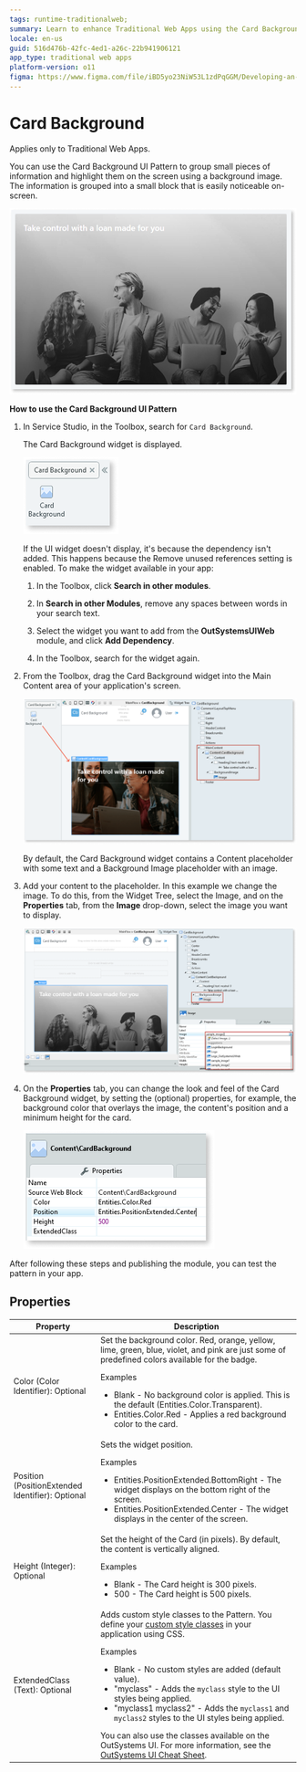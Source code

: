 ```yaml
---
tags: runtime-traditionalweb; 
summary: Learn to enhance Traditional Web Apps using the Card Background UI Pattern in OutSystems 11 (O11).
locale: en-us
guid: 516d476b-42fc-4ed1-a26c-22b941906121
app_type: traditional web apps
platform-version: o11
figma: https://www.figma.com/file/iBD5yo23NiW53L1zdPqGGM/Developing-an-Application?type=design&node-id=222%3A60&mode=design&t=ANpsYvOCthr9AWot-1
---
```


# Card Background

<div class="info" markdown="1">

Applies only to Traditional Web Apps.

</div>

You can use the Card Background UI Pattern to group small pieces of information and highlight them on the screen using a background image. The information is grouped into a small block that is easily noticeable on-screen. 

![Screenshot of a card background example in a traditional web app](images/cardbackground-1-ss.png "Card Background Example")

**How to use the Card Background UI Pattern**

1. In Service Studio, in the Toolbox, search for `Card Background`.

    The Card Background widget is displayed.

    ![Service Studio interface showing the Card Background widget in the toolbox](images/cardbackground-2-ss.png "Card Background Widget in Service Studio")

    If the UI widget doesn't display, it's because the dependency isn't added. This happens because the Remove unused references setting is enabled. To make the widget available in your app:

    1. In the Toolbox, click **Search in other modules**.

    1. In **Search in other Modules**, remove any spaces between words in your search text.
    
    1. Select the widget you want to add from the **OutSystemsUIWeb** module, and click **Add Dependency**. 
    
    1. In the Toolbox, search for the widget again.

1. From the Toolbox, drag the Card Background widget into the Main Content area of your application's screen.

    ![Dragging the Card Background widget into the Main Content area of an application screen](images/cardbackground-3-ss.png "Dragging Card Background Widget")

    By default, the Card Background widget contains a Content placeholder with some text and a Background Image placeholder with an image.

1. Add your content to the placeholder. In this example we change the image. To do this, from the Widget Tree, select the Image, and on the **Properties** tab, from the **Image** drop-down, select the image you want to display.

    ![Widget Tree selection of an image to change in the Card Background widget properties](images/cardbackground-4-ss.png "Changing Image in Card Background")

1. On the **Properties** tab, you can change the look and feel of the Card Background widget, by setting the (optional) properties, for example, the background color that overlays the image, the content's position and a minimum height for the card.

    ![Properties tab in Service Studio showing options to customize the Card Background widget](images/cardbackground-5-ss.png "Card Background Properties")

After following these steps and publishing the module, you can test the pattern in your app.

## Properties

| **Property** | **Description** |
|---|---|
| Color (Color Identifier): Optional | Set the background color. Red, orange, yellow, lime, green, blue, violet, and pink are just some of predefined colors available for the badge. <p>Examples <ul><li>Blank - No background color is applied. This is the default (Entities.Color.Transparent).</li><li>Entities.Color.Red - Applies a red background color to the card.</li></ul></p> |
| Position (PositionExtended Identifier): Optional | Sets the widget position. <p>Examples</p><ul><li>Entities.PositionExtended.BottomRight - The widget displays on the bottom right of the screen. </li><li>Entities.PositionExtended.Center - The widget displays in the center of the screen. </li></ul> |
| Height (Integer): Optional | Set the height of the Card (in pixels). By default, the content is vertically aligned. <p>Examples</p><ul><li>Blank - The Card height is 300 pixels. </li><li>500 - The Card height is 500 pixels. </li></ul> |
| ExtendedClass (Text): Optional | Adds custom style classes to the Pattern. You define your [custom style classes](../../../look-feel/css.md) in your application using CSS.<p>Examples</p><ul><li>Blank - No custom styles are added (default value).</li><li>"myclass" - Adds the ``myclass`` style to the UI styles being applied.</li><li>"myclass1 myclass2" - Adds the ``myclass1`` and ``myclass2`` styles to the UI styles being applied. </li></ul>You can also use the classes available on the OutSystems UI. For more information, see the [OutSystems UI Cheat Sheet](https://outsystemsui.outsystems.com/OutSystemsUIWebsite/CheatSheet). |
